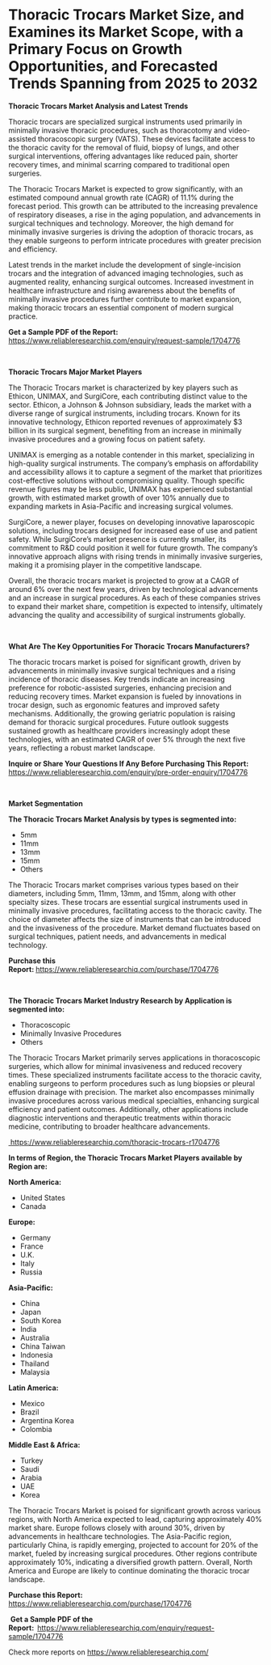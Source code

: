 <p><h1>Thoracic Trocars Market Size, and Examines its Market Scope, with a Primary Focus on Growth Opportunities, and Forecasted Trends Spanning from 2025 to 2032</h1></p><p><strong>Thoracic Trocars Market Analysis and Latest Trends</strong></p>
<p><p>Thoracic trocars are specialized surgical instruments used primarily in minimally invasive thoracic procedures, such as thoracotomy and video-assisted thoracoscopic surgery (VATS). These devices facilitate access to the thoracic cavity for the removal of fluid, biopsy of lungs, and other surgical interventions, offering advantages like reduced pain, shorter recovery times, and minimal scarring compared to traditional open surgeries.</p><p>The Thoracic Trocars Market is expected to grow significantly, with an estimated compound annual growth rate (CAGR) of 11.1% during the forecast period. This growth can be attributed to the increasing prevalence of respiratory diseases, a rise in the aging population, and advancements in surgical techniques and technology. Moreover, the high demand for minimally invasive surgeries is driving the adoption of thoracic trocars, as they enable surgeons to perform intricate procedures with greater precision and efficiency.</p><p>Latest trends in the market include the development of single-incision trocars and the integration of advanced imaging technologies, such as augmented reality, enhancing surgical outcomes. Increased investment in healthcare infrastructure and rising awareness about the benefits of minimally invasive procedures further contribute to market expansion, making thoracic trocars an essential component of modern surgical practice.</p></p>
<p><strong>Get a Sample PDF of the Report:&nbsp;</strong> <a href="https://www.reliableresearchiq.com/enquiry/request-sample/1704776?utm_campaign=3006&utm_medium=2&utm_source=Github&utm_content=ia&utm_term=27032025&utm_id=thoracic-trocars">https://www.reliableresearchiq.com/enquiry/request-sample/1704776</a></p>
<p>&nbsp;</p>
<p><strong>Thoracic Trocars Major Market Players</strong></p>
<p><p>The Thoracic Trocars market is characterized by key players such as Ethicon, UNIMAX, and SurgiCore, each contributing distinct value to the sector. Ethicon, a Johnson & Johnson subsidiary, leads the market with a diverse range of surgical instruments, including trocars. Known for its innovative technology, Ethicon reported revenues of approximately $3 billion in its surgical segment, benefiting from an increase in minimally invasive procedures and a growing focus on patient safety.</p><p>UNIMAX is emerging as a notable contender in this market, specializing in high-quality surgical instruments. The company’s emphasis on affordability and accessibility allows it to capture a segment of the market that prioritizes cost-effective solutions without compromising quality. Though specific revenue figures may be less public, UNIMAX has experienced substantial growth, with estimated market growth of over 10% annually due to expanding markets in Asia-Pacific and increasing surgical volumes.</p><p>SurgiCore, a newer player, focuses on developing innovative laparoscopic solutions, including trocars designed for increased ease of use and patient safety. While SurgiCore’s market presence is currently smaller, its commitment to R&D could position it well for future growth. The company’s innovative approach aligns with rising trends in minimally invasive surgeries, making it a promising player in the competitive landscape.</p><p>Overall, the thoracic trocars market is projected to grow at a CAGR of around 6% over the next few years, driven by technological advancements and an increase in surgical procedures. As each of these companies strives to expand their market share, competition is expected to intensify, ultimately advancing the quality and accessibility of surgical instruments globally.</p></p>
<p>&nbsp;</p>
<p><strong>What Are The Key Opportunities For Thoracic Trocars Manufacturers?</strong></p>
<p><p>The thoracic trocars market is poised for significant growth, driven by advancements in minimally invasive surgical techniques and a rising incidence of thoracic diseases. Key trends indicate an increasing preference for robotic-assisted surgeries, enhancing precision and reducing recovery times. Market expansion is fueled by innovations in trocar design, such as ergonomic features and improved safety mechanisms. Additionally, the growing geriatric population is raising demand for thoracic surgical procedures. Future outlook suggests sustained growth as healthcare providers increasingly adopt these technologies, with an estimated CAGR of over 5% through the next five years, reflecting a robust market landscape.</p></p>
<p><strong>Inquire or Share Your Questions If Any Before Purchasing This Report:</strong> <a href="https://www.reliableresearchiq.com/enquiry/pre-order-enquiry/1704776?utm_campaign=3006&utm_medium=2&utm_source=Github&utm_content=ia&utm_term=27032025&utm_id=thoracic-trocars">https://www.reliableresearchiq.com/enquiry/pre-order-enquiry/1704776</a></p>
<p>&nbsp;</p>
<p><strong>Market Segmentation</strong></p>
<p><strong>The Thoracic Trocars Market Analysis by types is segmented into:</strong></p>
<p><ul><li>5mm</li><li>11mm</li><li>13mm</li><li>15mm</li><li>Others</li></ul></p>
<p><p>The Thoracic Trocars market comprises various types based on their diameters, including 5mm, 11mm, 13mm, and 15mm, along with other specialty sizes. These trocars are essential surgical instruments used in minimally invasive procedures, facilitating access to the thoracic cavity. The choice of diameter affects the size of instruments that can be introduced and the invasiveness of the procedure. Market demand fluctuates based on surgical techniques, patient needs, and advancements in medical technology.</p></p>
<p><strong>Purchase this Report:&nbsp;</strong><a href="https://www.reliableresearchiq.com/purchase/1704776?utm_campaign=3006&utm_medium=2&utm_source=Github&utm_content=ia&utm_term=27032025&utm_id=thoracic-trocars">https://www.reliableresearchiq.com/purchase/1704776</a></p>
<p>&nbsp;</p>
<p><strong>The Thoracic Trocars Market Industry Research by Application is segmented into:</strong></p>
<p><ul><li>Thoracoscopic</li><li>Minimally Invasive Procedures</li><li>Others</li></ul></p>
<p><p>The Thoracic Trocars Market primarily serves applications in thoracoscopic surgeries, which allow for minimal invasiveness and reduced recovery times. These specialized instruments facilitate access to the thoracic cavity, enabling surgeons to perform procedures such as lung biopsies or pleural effusion drainage with precision. The market also encompasses minimally invasive procedures across various medical specialties, enhancing surgical efficiency and patient outcomes. Additionally, other applications include diagnostic interventions and therapeutic treatments within thoracic medicine, contributing to broader healthcare advancements.</p></p>
<p><a href="https://www.reliableresearchiq.com/thoracic-trocars-r1704776?utm_campaign=3006&utm_medium=2&utm_source=Github&utm_content=ia&utm_term=27032025&utm_id=thoracic-trocars">&nbsp;https://www.reliableresearchiq.com/thoracic-trocars-r1704776</a></p>
<p><strong>In terms of Region, the Thoracic Trocars Market Players available by Region are:</strong></p>
<p>
    <p> <strong> North America: </strong>
        <ul>
            <li>United States</li>
            <li>Canada</li>
        </ul>
        </p> 
    <p> <strong> Europe: </strong>
        <ul>
            <li>Germany</li>
            <li>France</li>
            <li>U.K.</li>
            <li>Italy</li>
            <li>Russia</li>
        </ul>
        </p> 
    <p> <strong> Asia-Pacific: </strong>
        <ul>
            <li>China</li>
            <li>Japan</li>
            <li>South Korea</li>
            <li>India</li>
            <li>Australia</li>
            <li>China Taiwan</li>
            <li>Indonesia</li>
            <li>Thailand</li>
            <li>Malaysia</li>
        </ul>
        </p> 
    <p> <strong> Latin America: </strong>
        <ul>
            <li>Mexico</li>
            <li>Brazil</li>
            <li>Argentina Korea</li>
            <li>Colombia</li>
        </ul>
        </p> 
    <p> <strong> Middle East & Africa: </strong>
        <ul>
            <li>Turkey</li>
            <li>Saudi</li>
            <li>Arabia</li>
            <li>UAE</li>
            <li>Korea</li>
        </ul>
    </p>
    </p>
<p><p>The Thoracic Trocars Market is poised for significant growth across various regions, with North America expected to lead, capturing approximately 40% market share. Europe follows closely with around 30%, driven by advancements in healthcare technologies. The Asia-Pacific region, particularly China, is rapidly emerging, projected to account for 20% of the market, fueled by increasing surgical procedures. Other regions contribute approximately 10%, indicating a diversified growth pattern. Overall, North America and Europe are likely to continue dominating the thoracic trocar landscape.</p></p>
<p><strong>Purchase this Report: </strong><a href="https://www.reliableresearchiq.com/purchase/1704776?utm_campaign=3006&utm_medium=2&utm_source=Github&utm_content=ia&utm_term=27032025&utm_id=thoracic-trocars">https://www.reliableresearchiq.com/purchase/1704776</a></p>
<p>&nbsp;<strong>Get a Sample PDF of the Report:&nbsp;&nbsp;</strong><a href="https://www.reliableresearchiq.com/enquiry/request-sample/1704776?utm_campaign=3006&utm_medium=2&utm_source=Github&utm_content=ia&utm_term=27032025&utm_id=thoracic-trocars">https://www.reliableresearchiq.com/enquiry/request-sample/1704776</a></p>
<p><strong></strong></p>
<p>Check more reports on <a href="https://www.reliableresearchiq.com/?utm_campaign=3006&utm_medium=2&utm_source=Github&utm_content=ia&utm_term=27032025&utm_id=thoracic-trocars">https://www.reliableresearchiq.com/</a></p>